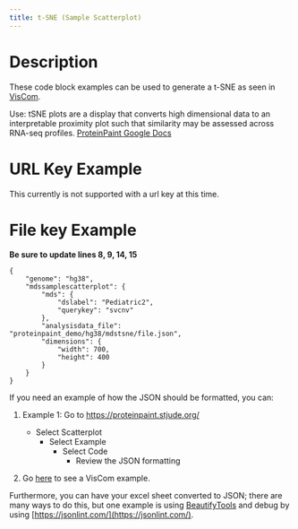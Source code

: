 ```yaml
---
title: t-SNE (Sample Scatterplot)
---
```

# Description 
These code block examples can be used to generate a t-SNE as seen in [VisCom](https://viz.stjude.cloud/st-jude-childrens-research-hospital/visualization/t-sne-plot-of-903-pediatric-blood-cancer-rna-seq-profiles-including-71-pdx-samples~56). 

Use: tSNE plots are a display that converts high dimensional data to an interpretable proximity plot such that similarity may be assessed across RNA-seq profiles.
[ProteinPaint Google Docs](https://docs.google.com/document/d/1XHi_WqVdarUNbc_ESMEBp2l-zwhnGcIfiBWA5n2omZQ/)


# URL Key Example
This currently is not supported with a url key at this time. 

# File key Example

**Be sure to update lines 8, 9, 14, 15**
```JS
{
	"genome": "hg38",
	"mdssamplescatterplot": {
        "mds": {
            "dslabel": "Pediatric2",
            "querykey": "svcnv"
        },
        "analysisdata_file": "proteinpaint_demo/hg38/mdstsne/file.json",
        "dimensions": {
            "width": 700,
            "height": 400
        }
    }
}
```


If you need an example of how the JSON should be formatted, you can:
1. Example 1: Go to https://proteinpaint.stjude.org/
   * Select Scatterplot
      * Select Example
         * Select Code 
            * Review the JSON formatting

2. Go [here](https://viz.stjude.cloud/st-jude-childrens-research-hospital/visualization/t-sne-plot-of-903-pediatric-blood-cancer-rna-seq-profiles-including-71-pdx-samples~56) to see a VisCom example. 

Furthermore, you can have your excel sheet converted to JSON; there are many ways to do this, but one example is using [BeautifyTools](https://beautifytools.com/excel-to-json-converter.php) and debug by using [https://jsonlint.com/](https://jsonlint.com/).